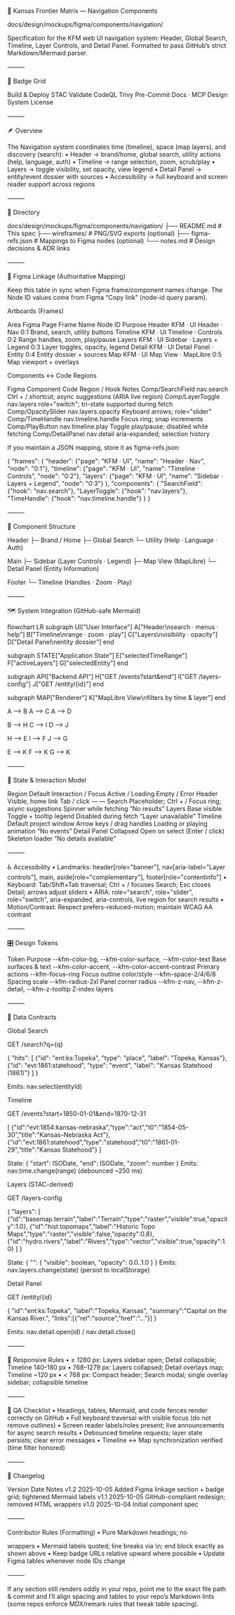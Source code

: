 🧭 Kansas Frontier Matrix — Navigation Components

docs/design/mockups/figma/components/navigation/

Specification for the KFM web UI navigation system: Header, Global Search, Timeline, Layer Controls, and Detail Panel.
Formatted to pass GitHub’s strict Markdown/Mermaid parser.

⸻

🔖 Badge Grid

Build & Deploy	STAC Validate	CodeQL	Trivy	Pre-Commit	Docs · MCP	Design System	License
							


⸻

🪶 Overview

The Navigation system coordinates time (timeline), space (map layers), and discovery (search):
	•	Header → brand/home, global search, utility actions (help, language, auth)
	•	Timeline → range selection, zoom, scrub/play
	•	Layers → toggle visibility, set opacity, view legend
	•	Detail Panel → entity/event dossier with sources
	•	Accessibility → full keyboard and screen reader support across regions

⸻

📁 Directory

docs/design/mockups/figma/components/navigation/
├── README.md                 # This spec
├── wireframes/               # PNG/SVG exports (optional)
├── figma-refs.json           # Mappings to Figma nodes (optional)
└── notes.md                  # Design decisions & ADR links


⸻

🎨 Figma Linkage (Authoritative Mapping)

Keep this table in sync when Figma frame/component names change.
The Node ID values come from Figma “Copy link” (node-id query param).

Artboards (Frames)

Area	Figma Page	Frame Name	Node ID	Purpose
Header	KFM · UI	Header · Nav	0:1	Brand, search, utility buttons
Timeline	KFM · UI	Timeline · Controls	0:2	Range handles, zoom, play/pause
Layers	KFM · UI	Sidebar · Layers + Legend	0:3	Layer toggles, opacity, legend
Detail	KFM · UI	Detail Panel · Entity	0:4	Entity dossier + sources
Map	KFM · UI	Map View · MapLibre	0:5	Map viewport + overlays

Components ↔ Code Regions

Figma Component	Code Region / Hook	Notes
Comp/SearchField	nav.search	Ctrl + / shortcut; async suggestions (ARIA live region)
Comp/LayerToggle	nav.layers	role="switch"; tri-state supported during fetch
Comp/OpacitySlider	nav.layers.opacity	Keyboard arrows; role="slider"
Comp/TimeHandle	nav.timeline.handle	Focus ring; snap increments
Comp/PlayButton	nav.timeline.play	Toggle play/pause; disabled while fetching
Comp/DetailPanel	nav.detail	aria-expanded; selection history

If you maintain a JSON mapping, store it as figma-refs.json:

{
  "frames": {
    "header":   {"page": "KFM · UI", "name": "Header · Nav", "node": "0:1"},
    "timeline": {"page": "KFM · UI", "name": "Timeline · Controls", "node": "0:2"},
    "layers":   {"page": "KFM · UI", "name": "Sidebar · Layers + Legend", "node": "0:3"}
  },
  "components": {
    "SearchField": {"hook": "nav.search"},
    "LayerToggle": {"hook": "nav.layers"},
    "TimeHandle":  {"hook": "nav.timeline.handle"}
  }
}


⸻

🧩 Component Structure

Header
 ├─ Brand / Home
 ├─ Global Search
 └─ Utility (Help · Language · Auth)

Main
 ├─ Sidebar (Layer Controls · Legend)
 ├─ Map View (MapLibre)
 └─ Detail Panel (Entity Information)

Footer
 └─ Timeline (Handles · Zoom · Play)


⸻

🗺️ System Integration (GitHub-safe Mermaid)

flowchart LR
  subgraph UI["User Interface"]
    A["Header\nsearch · menus · help"]
    B["Timeline\nrange · zoom · play"]
    C["Layers\nvisibility · opacity"]
    D["Detail Panel\nentity dossier"]
  end

  subgraph STATE["Application State"]
    E["selectedTimeRange"]
    F["activeLayers"]
    G["selectedEntity"]
  end

  subgraph API["Backend API"]
    H["GET /events?start&end"]
    I["GET /layers-config"]
    J["GET /entity/{id}"]
  end

  subgraph MAP["Renderer"]
    K["MapLibre View\nfilters by time & layer"]
  end

  A --> B
  A --> C
  A --> D

  B --> H
  C --> I
  D --> J

  H --> E
  I --> F
  J --> G

  E --> K
  F --> K
  G --> K

<!-- END OF MERMAID -->



⸻

🧱 State & Interaction Model

Region	Default	Interaction / Focus	Active / Loading	Empty / Error
Header	Visible, home link	Tab / click	—	—
Search	Placeholder; Ctrl + /	Focus ring; async suggestions	Spinner while fetching	“No results”
Layers	Base visible	Toggle + tooltip legend	Disabled during fetch	“Layer unavailable”
Timeline	Default project window	Arrow keys / drag handles	Loading or playing animation	“No events”
Detail Panel	Collapsed	Open on select (Enter / click)	Skeleton loader	“No details available”


⸻

♿ Accessibility
	•	Landmarks: header[role="banner"], nav[aria-label="Layer controls"], main, aside[role="complementary"], footer[role="contentinfo"]
	•	Keyboard: Tab/Shift+Tab traversal; Ctrl + / focuses Search; Esc closes Detail; arrows adjust sliders
	•	ARIA: role="search", role="slider", role="switch", aria-expanded, aria-controls, live region for search results
	•	Motion/Contrast: Respect prefers-reduced-motion; maintain WCAG AA contrast

⸻

🎛 Design Tokens

Token	Purpose
--kfm-color-bg, --kfm-color-surface, --kfm-color-text	Base surfaces & text
--kfm-color-accent, --kfm-color-accent-contrast	Primary actions
--kfm-focus-ring	Focus outline color/style
--kfm-space-2/4/6/8	Spacing scale
--kfm-radius-2xl	Panel corner radius
--kfm-z-nav, --kfm-z-detail, --kfm-z-tooltip	Z-index layers


⸻

🔗 Data Contracts

Global Search

GET /search?q={q}

{
  "hits": [
    {"id": "ent:ks:Topeka", "type": "place", "label": "Topeka, Kansas"},
    {"id": "evt:1861:statehood", "type": "event", "label": "Kansas Statehood (1861)"}
  ]
}

Emits: nav.select(entityId)

Timeline

GET /events?start=1850-01-01&end=1870-12-31

[
  {"id":"evt:1854:kansas-nebraska","type":"act","t0":"1854-05-30","title":"Kansas–Nebraska Act"},
  {"id":"evt:1861:statehood","type":"statehood","t0":"1861-01-29","title":"Kansas Statehood"}
]

State: { "start": ISODate, "end": ISODate, "zoom": number }
Emits: nav.time.change(range) (debounced ~250 ms)

Layers (STAC-derived)

GET /layers-config

{
  "layers": [
    {"id":"basemap.terrain","label":"Terrain","type":"raster","visible":true,"opacity":1.0},
    {"id":"hist.topomaps","label":"Historic Topo Maps","type":"raster","visible":false,"opacity":0.8},
    {"id":"hydro.rivers","label":"Rivers","type":"vector","visible":true,"opacity":1.0}
  ]
}

State: { "<layerId>": { "visible": boolean, "opacity": 0.0..1.0 } }
Emits: nav.layers.change(state) (persist to localStorage)

Detail Panel

GET /entity/{id}

{
  "id":"ent:ks:Topeka",
  "label":"Topeka, Kansas",
  "summary":"Capital on the Kansas River.",
  "links":[{"rel":"source","href":"..."}]
}

Emits: nav.detail.open(id) / nav.detail.close()

⸻

📱 Responsive Rules
	•	≥ 1280 px: Layers sidebar open; Detail collapsible; Timeline 140–180 px
	•	768–1279 px: Layers collapsed; Detail overlays map; Timeline ~120 px
	•	< 768 px: Compact header; Search modal; single overlay sidebar; collapsible timeline

⸻

🧪 QA Checklist
	•	Headings, tables, Mermaid, and code fences render correctly on GitHub
	•	Full keyboard traversal with visible focus (do not remove outlines)
	•	Screen reader labels/roles present; live announcements for async search results
	•	Debounced timeline requests; layer state persists; clear error messages
	•	Timeline ↔ Map synchronization verified (time filter honored)

⸻

🧾 Changelog

Version	Date	Notes
v1.2	2025-10-05	Added Figma linkage section + badge grid; tightened Mermaid labels
v1.1	2025-10-05	GitHub-compliant redesign; removed HTML wrappers
v1.0	2025-10-04	Initial component spec


⸻

Contributor Rules (Formatting)
	•	Pure Markdown headings; no <div align> wrappers
	•	Mermaid labels quoted; line breaks via \n; end block exactly as shown above
	•	Keep badge URLs relative upward where possible
	•	Update Figma tables whenever node IDs change

⸻

If any section still renders oddly in your repo, point me to the exact file path & commit and I’ll align spacing and tables to your repo’s Markdown lints (some repos enforce MDX/remark rules that tweak table spacing).
